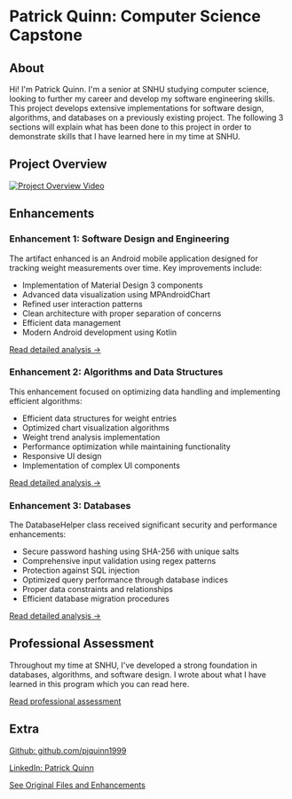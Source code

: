 # Patrick Quinn: Computer Science Capstone

## About

Hi! I'm Patrick Quinn. I'm a senior at SNHU studying computer science, looking to further my career and develop my software engineering skills. This project develops extensive implementations for software design, algorithms, and databases on a previously existing project. The following 3 sections will explain what has been done to this project in order to demonstrate skills that I have learned here in my time at SNHU.

## Project Overview

[![Project Overview Video](https://img.shields.io/badge/Watch-Code%20Review-red)](https://www.youtube.com/watch?v=GoVLxoXYReQ)

## Enhancements

### Enhancement 1: Software Design and Engineering

The artifact enhanced is an Android mobile application designed for tracking weight measurements over time. Key improvements include:

- Implementation of Material Design 3 components
- Advanced data visualization using MPAndroidChart
- Refined user interaction patterns
- Clean architecture with proper separation of concerns
- Efficient data management
- Modern Android development using Kotlin

[Read detailed analysis →](enhancement1.md)

### Enhancement 2: Algorithms and Data Structures

This enhancement focused on optimizing data handling and implementing efficient algorithms:

- Efficient data structures for weight entries
- Optimized chart visualization algorithms
- Weight trend analysis implementation
- Performance optimization while maintaining functionality
- Responsive UI design
- Implementation of complex UI components

[Read detailed analysis →](enhancement2.md)

### Enhancement 3: Databases

The DatabaseHelper class received significant security and performance enhancements:

- Secure password hashing using SHA-256 with unique salts
- Comprehensive input validation using regex patterns
- Protection against SQL injection
- Optimized query performance through database indices
- Proper data constraints and relationships
- Efficient database migration procedures

[Read detailed analysis →](enhancement3.md)


## Professional Assessment

Throughout my time at SNHU, I've developed a strong foundation in databases, algorithms, and software design. I wrote about what I have learned in this program which you can read here.

[Read professional assessment](selfassessment.md)

## Extra

[Github: github.com/pjquinn1999](https://www.github.com/pjquinn1999)

[LinkedIn: Patrick Quinn](https://www.linkedin.com/in/patrick-quinn-059b2816b/)

[See Original Files and Enhancements](https://github.com/pjquinn1999/pjquinn1999.github.io/tree/main/cs499-original)


